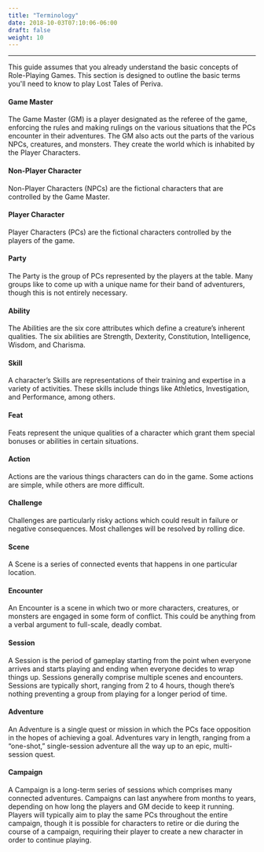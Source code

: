 ```yaml
---
title: "Terminology"
date: 2018-10-03T07:10:06-06:00
draft: false
weight: 10
---
```

___
This guide assumes that you already understand the basic concepts of Role-Playing Games. This section is designed to outline the basic terms you'll need to know to play Lost Tales of Periva.

#### Game Master
The Game Master (GM) is a player designated as the referee of the game, enforcing the rules and making rulings on the various situations that the PCs encounter in their adventures. The GM also acts out the parts of the various NPCs, creatures, and monsters. They create the world which is inhabited by the Player Characters.

#### Non-Player Character
Non-Player Characters (NPCs) are the fictional characters that are controlled by the Game Master.

#### Player Character
Player Characters (PCs) are the fictional characters controlled by the players of the game.

#### Party
The Party is the group of PCs represented by the players at the table. Many groups like to come up with a unique name for their band of adventurers, though this is not entirely necessary.

#### Ability
The Abilities are the six core attributes which define a creature’s inherent qualities. The six abilities are Strength, Dexterity, Constitution, Intelligence, Wisdom, and Charisma.

#### Skill
A character’s Skills are representations of their training and expertise in a variety of activities. These skills include things like Athletics, Investigation, and Performance, among others.

#### Feat
Feats represent the unique qualities of a character which grant them special bonuses or abilities in certain situations.

#### Action
Actions are the various things characters can do in the game. Some actions are simple, while others are more difficult.

#### Challenge
Challenges are particularly risky actions which could result in failure or negative consequences. Most challenges will be resolved by rolling dice.

#### Scene
A Scene is a series of connected events that happens in one particular location.

#### Encounter
An Encounter is a scene in which two or more characters, creatures, or monsters are engaged in some form of conflict. This could be anything from a verbal argument to full-scale, deadly combat.

#### Session
A Session is the period of gameplay starting from the point when everyone arrives and starts playing and ending when everyone decides to wrap things up. Sessions generally comprise multiple scenes and encounters. Sessions are typically short, ranging from 2 to 4 hours, though there’s nothing preventing a group from playing for a longer period of time.

#### Adventure
An Adventure is a single quest or mission in which the PCs face opposition in the hopes of achieving a goal. Adventures vary in length, ranging from a “one-shot,” single-session adventure all the way up to an epic, multi-session quest.

#### Campaign
A Campaign is a long-term series of sessions which comprises many connected adventures. Campaigns can last anywhere from months to years, depending on how long the players and GM decide to keep it running. Players will typically aim to play the same PCs throughout the entire campaign, though it is possible for characters to retire or die during the course of a campaign, requiring their player to create a new character in order to continue playing.
